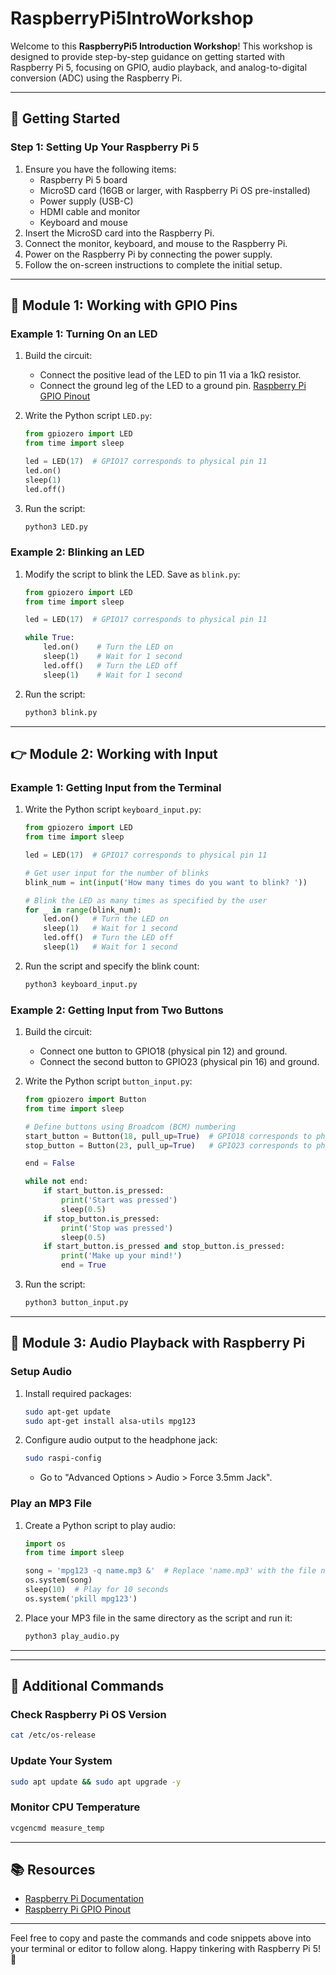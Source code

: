 # RaspberryPi5IntroWorkshop

Welcome to this **RaspberryPi5 Introduction Workshop**! This workshop is designed to provide step-by-step guidance on getting started with Raspberry Pi 5, focusing on GPIO, audio playback, and analog-to-digital conversion (ADC) using the Raspberry Pi.

---

## 🚀 Getting Started

### Step 1: Setting Up Your Raspberry Pi 5
1. Ensure you have the following items:
   - Raspberry Pi 5 board
   - MicroSD card (16GB or larger, with Raspberry Pi OS pre-installed)
   - Power supply (USB-C)
   - HDMI cable and monitor
   - Keyboard and mouse
2. Insert the MicroSD card into the Raspberry Pi.
3. Connect the monitor, keyboard, and mouse to the Raspberry Pi.
4. Power on the Raspberry Pi by connecting the power supply.
5. Follow the on-screen instructions to complete the initial setup.

---

## 🌿 Module 1: Working with GPIO Pins

### Example 1: Turning On an LED
1. Build the circuit:
   - Connect the positive lead of the LED to pin 11 via a 1kΩ resistor.
   - Connect the ground leg of the LED to a ground pin.
     [Raspberry Pi GPIO Pinout](https://pinout.xyz/)

2. Write the Python script `LED.py`:
   ```python
   from gpiozero import LED
   from time import sleep
   
   led = LED(17)  # GPIO17 corresponds to physical pin 11
   led.on()
   sleep(1)
   led.off()
   ```
3. Run the script:
   ```bash
   python3 LED.py
   ```

### Example 2: Blinking an LED
1. Modify the script to blink the LED. Save as `blink.py`:
   ```python
   from gpiozero import LED
   from time import sleep
   
   led = LED(17)  # GPIO17 corresponds to physical pin 11
   
   while True:
       led.on()    # Turn the LED on
       sleep(1)    # Wait for 1 second
       led.off()   # Turn the LED off
       sleep(1)    # Wait for 1 second
   ```
2. Run the script:
   ```bash
   python3 blink.py
   ```

---

## 👉 Module 2: Working with Input

### Example 1: Getting Input from the Terminal
1. Write the Python script `keyboard_input.py`:
   ```python
   from gpiozero import LED
   from time import sleep

   led = LED(17)  # GPIO17 corresponds to physical pin 11

   # Get user input for the number of blinks
   blink_num = int(input('How many times do you want to blink? '))

   # Blink the LED as many times as specified by the user
   for _ in range(blink_num):
       led.on()   # Turn the LED on
       sleep(1)   # Wait for 1 second
       led.off()  # Turn the LED off
       sleep(1)   # Wait for 1 second
   ```
2. Run the script and specify the blink count:
   ```bash
   python3 keyboard_input.py
   ```

### Example 2: Getting Input from Two Buttons
1. Build the circuit:
   - Connect one button to GPIO18 (physical pin 12) and ground.
   - Connect the second button to GPIO23 (physical pin 16) and ground.

2. Write the Python script `button_input.py`:
   ```python
   from gpiozero import Button
   from time import sleep
   
   # Define buttons using Broadcom (BCM) numbering
   start_button = Button(18, pull_up=True)  # GPIO18 corresponds to physical pin 12
   stop_button = Button(23, pull_up=True)   # GPIO23 corresponds to physical pin 16
   
   end = False
   
   while not end:
       if start_button.is_pressed:
           print('Start was pressed')
           sleep(0.5)
       if stop_button.is_pressed:
           print('Stop was pressed')
           sleep(0.5)
       if start_button.is_pressed and stop_button.is_pressed:
           print('Make up your mind!')
           end = True
   ```
3. Run the script:
   ```bash
   python3 button_input.py
   ```

---

## 🎵 Module 3: Audio Playback with Raspberry Pi

### Setup Audio
1. Install required packages:
   ```bash
   sudo apt-get update
   sudo apt-get install alsa-utils mpg123
   ```
2. Configure audio output to the headphone jack:
   ```bash
   sudo raspi-config
   ```
   - Go to "Advanced Options > Audio > Force 3.5mm Jack".

### Play an MP3 File
1. Create a Python script to play audio:
   ```python
   import os
   from time import sleep

   song = 'mpg123 -q name.mp3 &'  # Replace 'name.mp3' with the file name
   os.system(song)
   sleep(10)  # Play for 10 seconds
   os.system('pkill mpg123')
   ```
2. Place your MP3 file in the same directory as the script and run it:
   ```bash
   python3 play_audio.py
   ```

---
---

## 🔧 Additional Commands

### Check Raspberry Pi OS Version
```bash
cat /etc/os-release
```

### Update Your System
```bash
sudo apt update && sudo apt upgrade -y
```

### Monitor CPU Temperature
```bash
vcgencmd measure_temp
```

---

## 📚 Resources

- [Raspberry Pi Documentation](https://www.raspberrypi.com/documentation/)
- [Raspberry Pi GPIO Pinout](https://pinout.xyz/)

---

Feel free to copy and paste the commands and code snippets above into your terminal or editor to follow along. Happy tinkering with Raspberry Pi 5! 🤖

